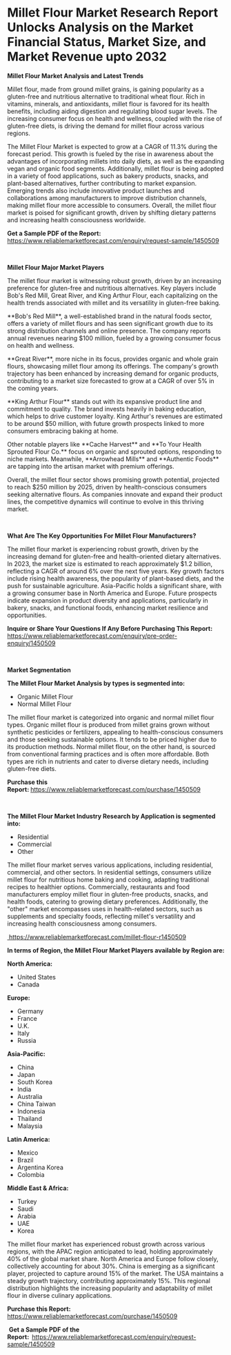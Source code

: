 <p><h1>Millet Flour Market Research Report Unlocks Analysis on the Market Financial Status, Market Size, and Market Revenue upto 2032</h1></p><p><strong>Millet Flour Market Analysis and Latest Trends</strong></p>
<p><p>Millet flour, made from ground millet grains, is gaining popularity as a gluten-free and nutritious alternative to traditional wheat flour. Rich in vitamins, minerals, and antioxidants, millet flour is favored for its health benefits, including aiding digestion and regulating blood sugar levels. The increasing consumer focus on health and wellness, coupled with the rise of gluten-free diets, is driving the demand for millet flour across various regions.</p><p>The Millet Flour Market is expected to grow at a CAGR of 11.3% during the forecast period. This growth is fueled by the rise in awareness about the advantages of incorporating millets into daily diets, as well as the expanding vegan and organic food segments. Additionally, millet flour is being adopted in a variety of food applications, such as bakery products, snacks, and plant-based alternatives, further contributing to market expansion. Emerging trends also include innovative product launches and collaborations among manufacturers to improve distribution channels, making millet flour more accessible to consumers. Overall, the millet flour market is poised for significant growth, driven by shifting dietary patterns and increasing health consciousness worldwide.</p></p>
<p><strong>Get a Sample PDF of the Report:&nbsp;</strong> <a href="https://www.reliablemarketforecast.com/enquiry/request-sample/1450509?utm_campaign=3559&utm_medium=2&utm_source=Github&utm_content=ia&utm_term=16042025&utm_id=millet-flour">https://www.reliablemarketforecast.com/enquiry/request-sample/1450509</a></p>
<p>&nbsp;</p>
<p><strong>Millet Flour Major Market Players</strong></p>
<p><p>The millet flour market is witnessing robust growth, driven by an increasing preference for gluten-free and nutritious alternatives. Key players include Bob's Red Mill, Great River, and King Arthur Flour, each capitalizing on the health trends associated with millet and its versatility in gluten-free baking.</p><p>**Bob's Red Mill**, a well-established brand in the natural foods sector, offers a variety of millet flours and has seen significant growth due to its strong distribution channels and online presence. The company reports annual revenues nearing $100 million, fueled by a growing consumer focus on health and wellness.</p><p>**Great River**, more niche in its focus, provides organic and whole grain flours, showcasing millet flour among its offerings. The company's growth trajectory has been enhanced by increasing demand for organic products, contributing to a market size forecasted to grow at a CAGR of over 5% in the coming years.</p><p>**King Arthur Flour** stands out with its expansive product line and commitment to quality. The brand invests heavily in baking education, which helps to drive customer loyalty. King Arthur's revenues are estimated to be around $50 million, with future growth prospects linked to more consumers embracing baking at home.</p><p>Other notable players like **Cache Harvest** and **To Your Health Sprouted Flour Co.** focus on organic and sprouted options, responding to niche markets. Meanwhile, **Arrowhead Mills** and **Authentic Foods** are tapping into the artisan market with premium offerings.</p><p>Overall, the millet flour sector shows promising growth potential, projected to reach $250 million by 2025, driven by health-conscious consumers seeking alternative flours. As companies innovate and expand their product lines, the competitive dynamics will continue to evolve in this thriving market.</p></p>
<p>&nbsp;</p>
<p><strong>What Are The Key Opportunities For Millet Flour Manufacturers?</strong></p>
<p><p>The millet flour market is experiencing robust growth, driven by the increasing demand for gluten-free and health-oriented dietary alternatives. In 2023, the market size is estimated to reach approximately $1.2 billion, reflecting a CAGR of around 6% over the next five years. Key growth factors include rising health awareness, the popularity of plant-based diets, and the push for sustainable agriculture. Asia-Pacific holds a significant share, with a growing consumer base in North America and Europe. Future prospects indicate expansion in product diversity and applications, particularly in bakery, snacks, and functional foods, enhancing market resilience and opportunities.</p></p>
<p><strong>Inquire or Share Your Questions If Any Before Purchasing This Report:</strong> <a href="https://www.reliablemarketforecast.com/enquiry/pre-order-enquiry/1450509?utm_campaign=3559&utm_medium=2&utm_source=Github&utm_content=ia&utm_term=16042025&utm_id=millet-flour">https://www.reliablemarketforecast.com/enquiry/pre-order-enquiry/1450509</a></p>
<p>&nbsp;</p>
<p><strong>Market Segmentation</strong></p>
<p><strong>The Millet Flour Market Analysis by types is segmented into:</strong></p>
<p><ul><li>Organic Millet Flour</li><li>Normal Millet Flour</li></ul></p>
<p><p>The millet flour market is categorized into organic and normal millet flour types. Organic millet flour is produced from millet grains grown without synthetic pesticides or fertilizers, appealing to health-conscious consumers and those seeking sustainable options. It tends to be priced higher due to its production methods. Normal millet flour, on the other hand, is sourced from conventional farming practices and is often more affordable. Both types are rich in nutrients and cater to diverse dietary needs, including gluten-free diets.</p></p>
<p><strong>Purchase this Report:&nbsp;</strong><a href="https://www.reliablemarketforecast.com/purchase/1450509?utm_campaign=3559&utm_medium=2&utm_source=Github&utm_content=ia&utm_term=16042025&utm_id=millet-flour">https://www.reliablemarketforecast.com/purchase/1450509</a></p>
<p>&nbsp;</p>
<p><strong>The Millet Flour Market Industry Research by Application is segmented into:</strong></p>
<p><ul><li>Residential</li><li>Commercial</li><li>Other</li></ul></p>
<p><p>The millet flour market serves various applications, including residential, commercial, and other sectors. In residential settings, consumers utilize millet flour for nutritious home baking and cooking, adapting traditional recipes to healthier options. Commercially, restaurants and food manufacturers employ millet flour in gluten-free products, snacks, and health foods, catering to growing dietary preferences. Additionally, the "other" market encompasses uses in health-related sectors, such as supplements and specialty foods, reflecting millet's versatility and increasing health consciousness among consumers.</p></p>
<p><a href="https://www.reliablemarketforecast.com/millet-flour-r1450509?utm_campaign=3559&utm_medium=2&utm_source=Github&utm_content=ia&utm_term=16042025&utm_id=millet-flour">&nbsp;https://www.reliablemarketforecast.com/millet-flour-r1450509</a></p>
<p><strong>In terms of Region, the Millet Flour Market Players available by Region are:</strong></p>
<p>
    <p> <strong> North America: </strong>
        <ul>
            <li>United States</li>
            <li>Canada</li>
        </ul>
        </p> 
    <p> <strong> Europe: </strong>
        <ul>
            <li>Germany</li>
            <li>France</li>
            <li>U.K.</li>
            <li>Italy</li>
            <li>Russia</li>
        </ul>
        </p> 
    <p> <strong> Asia-Pacific: </strong>
        <ul>
            <li>China</li>
            <li>Japan</li>
            <li>South Korea</li>
            <li>India</li>
            <li>Australia</li>
            <li>China Taiwan</li>
            <li>Indonesia</li>
            <li>Thailand</li>
            <li>Malaysia</li>
        </ul>
        </p> 
    <p> <strong> Latin America: </strong>
        <ul>
            <li>Mexico</li>
            <li>Brazil</li>
            <li>Argentina Korea</li>
            <li>Colombia</li>
        </ul>
        </p> 
    <p> <strong> Middle East & Africa: </strong>
        <ul>
            <li>Turkey</li>
            <li>Saudi</li>
            <li>Arabia</li>
            <li>UAE</li>
            <li>Korea</li>
        </ul>
    </p>
    </p>
<p><p>The millet flour market has experienced robust growth across various regions, with the APAC region anticipated to lead, holding approximately 40% of the global market share. North America and Europe follow closely, collectively accounting for about 30%. China is emerging as a significant player, projected to capture around 15% of the market. The USA maintains a steady growth trajectory, contributing approximately 15%. This regional distribution highlights the increasing popularity and adaptability of millet flour in diverse culinary applications.</p></p>
<p><strong>Purchase this Report: </strong><a href="https://www.reliablemarketforecast.com/purchase/1450509?utm_campaign=3559&utm_medium=2&utm_source=Github&utm_content=ia&utm_term=16042025&utm_id=millet-flour">https://www.reliablemarketforecast.com/purchase/1450509</a></p>
<p>&nbsp;<strong>Get a Sample PDF of the Report:&nbsp;&nbsp;</strong><a href="https://www.reliablemarketforecast.com/enquiry/request-sample/1450509?utm_campaign=3559&utm_medium=2&utm_source=Github&utm_content=ia&utm_term=16042025&utm_id=millet-flour">https://www.reliablemarketforecast.com/enquiry/request-sample/1450509</a></p>
<p><strong></strong></p>
<p><p></p><p></p><p></p></p>